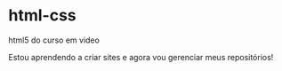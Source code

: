 # html-css
 html5 do curso em video

Estou aprendendo a criar sites e agora vou gerenciar meus repositórios!